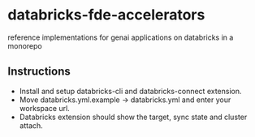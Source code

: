 # databricks-fde-accelerators
reference implementations for genai applications on databricks in a monorepo

## Instructions
- Install and setup databricks-cli and databricks-connect extension.
- Move databricks.yml.example -> databricks.yml and enter your workspace url.
- Databricks extension should show the target, sync state and cluster attach.
